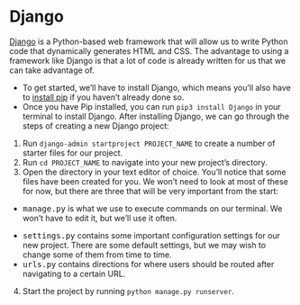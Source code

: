 # Django

<a href="https://www.djangoproject.com/">Django</a> is a Python-based web framework that will allow us to write Python code that dynamically generates HTML and CSS. The advantage to using a framework like Django is that a lot of code is already written for us that we can take advantage of.

  * To get started, we’ll have to install Django, which means you’ll also have to <a href="https://pip.pypa.io/en/stable/installation/">install pip</a> if you haven’t already done so.
  * Once you have Pip installed, you can run `pip3 install Django` in your terminal to install Django.
After installing Django, we can go through the steps of creating a new Django project:

1. Run `django-admin startproject PROJECT_NAME` to create a number of starter files for our project.
2. Run `cd PROJECT_NAME` to navigate into your new project’s directory.
3. Open the directory in your text editor of choice. You’ll notice that some files have been created for you. We won’t need to look at most of these for now, but there are three that will be very important from the start:
- <kbd>  manage.py</kbd> is what we use to execute commands on our terminal. We won’t have to edit it, but we’ll use it often.
+ <kbd> settings.py</kbd> contains some important configuration settings for our new project. There are some default settings, but we may wish to change some of them from time to time.
+ <kbd> urls.py</kbd> contains directions for where users should be routed after navigating to a certain URL.
4. Start the project by running `python manage.py runserver`.



